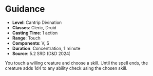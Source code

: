 # Guidance

- **Level**: Cantrip Divination
- **Classes**: Cleric, Druid
- **Casting Time**: 1 action
- **Range**: Touch
- **Components**: V, S
- **Duration**: Concentration, 1 minute
- **Source**: 5.2 SRD (D&D 2024)

You touch a willing creature and choose a skill. Until the spell ends, the creature adds 1d4 to any ability check using the chosen skill.

